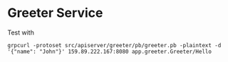 # Greeter Service

Test with
```shell
grpcurl -protoset src/apiserver/greeter/pb/greeter.pb -plaintext -d '{"name": "John"}' 159.89.222.167:8080 app.greeter.Greeter/Hello
```

